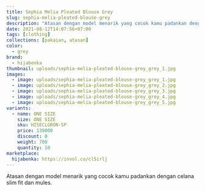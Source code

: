 ```yaml
---
title: Sephia Melia Pleated Blouse Grey
slug: sephia-melia-pleated-blouse-grey
description: "Atasan dengan model menarik yang cocok kamu padankan dengan celana slim fit dan mules."
date: 2021-08-12T14:07:56+07:00
tags: [clothing]
collections: [pakaian, atasan]
color:
  - grey
brand:
  - hijabenka
thumbnail: uploads/sephia-melia-pleated-blouse-grey_grey_1.jpg
images:
  - image: uploads/sephia-melia-pleated-blouse-grey_grey_1.jpg
  - image: uploads/sephia-melia-pleated-blouse-grey_grey_2.jpg
  - image: uploads/sephia-melia-pleated-blouse-grey_grey_3.jpg
  - image: uploads/sephia-melia-pleated-blouse-grey_grey_4.jpg
  - image: uploads/sephia-melia-pleated-blouse-grey_grey_5.jpg
variants:
  - name: ONE SIZE
    size: ONE SIZE
    sku: HISECLGRON-SP
    price: 139000
    discount: 0
    weight: 700
    quantity: 10
marketplace:
  hijabenka: https://invol.co/cl5irlj
---
```


Atasan dengan model menarik yang cocok kamu padankan dengan celana slim fit dan mules.
